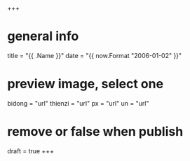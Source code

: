 +++
# general info
title = "{{ .Name }}"
date = "{{ now.Format "2006-01-02" }}"
# preview image, select one
bidong = "url"
thienzi = "url"
px = "url"
un = "url"
# remove or false when publish
draft = true
+++